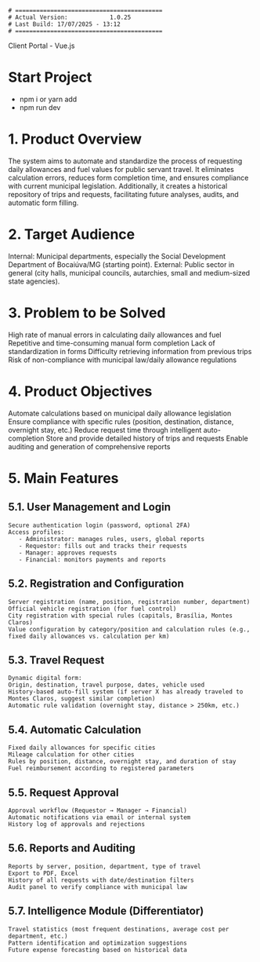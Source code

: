 ```shell script
# ==========================================
# Actual Version:            1.0.25
# Last Build: 17/07/2025 - 13:12
# ==========================================
```

 Client Portal - Vue.js
# Start Project
  - npm i or yarn add
  - npm run dev

# 1. Product Overview
  The system aims to automate and standardize the process of requesting daily allowances and fuel values for public servant travel.
  It eliminates calculation errors, reduces form completion time, and ensures compliance with current municipal legislation.
  Additionally, it creates a historical repository of trips and requests, facilitating future analyses, audits, and automatic form filling.
# 2. Target Audience
  Internal: Municipal departments, especially the Social Development Department of Bocaiúva/MG (starting point).
  External: Public sector in general (city halls, municipal councils, autarchies, small and medium-sized state agencies).

# 3. Problem to be Solved

  High rate of manual errors in calculating daily allowances and fuel
  Repetitive and time-consuming manual form completion
  Lack of standardization in forms
  Difficulty retrieving information from previous trips
  Risk of non-compliance with municipal law/daily allowance regulations

# 4. Product Objectives

Automate calculations based on municipal daily allowance legislation
Ensure compliance with specific rules (position, destination, distance, overnight stay, etc.)
Reduce request time through intelligent auto-completion
Store and provide detailed history of trips and requests
Enable auditing and generation of comprehensive reports


# 5. Main Features
## 5.1. User Management and Login

    Secure authentication login (password, optional 2FA)
    Access profiles:
       - Administrator: manages rules, users, global reports
       - Requestor: fills out and tracks their requests
       - Manager: approves requests
       - Financial: monitors payments and reports

## 5.2. Registration and Configuration

    Server registration (name, position, registration number, department)
    Official vehicle registration (for fuel control)
    City registration with special rules (capitals, Brasília, Montes Claros)
    Value configuration by category/position and calculation rules (e.g., fixed daily allowances vs. calculation per km)

## 5.3. Travel Request

    Dynamic digital form:
    Origin, destination, travel purpose, dates, vehicle used
    History-based auto-fill system (if server X has already traveled to Montes Claros, suggest similar completion)
    Automatic rule validation (overnight stay, distance > 250km, etc.)

## 5.4. Automatic Calculation

    Fixed daily allowances for specific cities
    Mileage calculation for other cities
    Rules by position, distance, overnight stay, and duration of stay
    Fuel reimbursement according to registered parameters

## 5.5. Request Approval

    Approval workflow (Requestor → Manager → Financial)
    Automatic notifications via email or internal system
    History log of approvals and rejections

## 5.6. Reports and Auditing

    Reports by server, position, department, type of travel
    Export to PDF, Excel
    History of all requests with date/destination filters
    Audit panel to verify compliance with municipal law

## 5.7. Intelligence Module (Differentiator)

    Travel statistics (most frequent destinations, average cost per department, etc.)
    Pattern identification and optimization suggestions
    Future expense forecasting based on historical data
